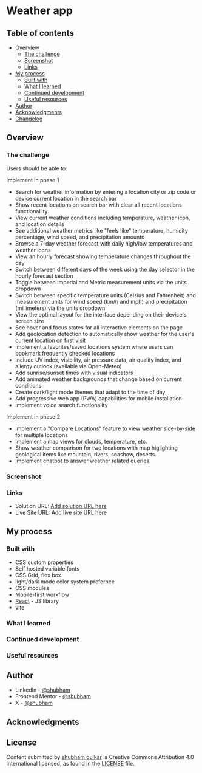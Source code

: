 # Weather app

## Table of contents

- [Overview](#overview)
  - [The challenge](#the-challenge)
  - [Screenshot](#screenshot)
  - [Links](#links)
- [My process](#my-process)
  - [Built with](#built-with)
  - [What I learned](#what-i-learned)
  - [Continued development](#continued-development)
  - [Useful resources](#useful-resources)
- [Author](#author)
- [Acknowledgments](#acknowledgments)
- [Changelog](/changelog.md)

## Overview

### The challenge

Users should be able to:

Implement in phase 1
- Search for weather information by entering a location city or zip code or device current location in the search bar
- Show recent locations on search bar with clear all recent locations functionallity.
- View current weather conditions including temperature, weather icon, and location details
- See additional weather metrics like "feels like" temperature, humidity percentage, wind speed, and precipitation amounts
- Browse a 7-day weather forecast with daily high/low temperatures and weather icons
- View an hourly forecast showing temperature changes throughout the day
- Switch between different days of the week using the day selector in the hourly forecast section
- Toggle between Imperial and Metric measurement units via the units dropdown 
- Switch between specific temperature units (Celsius and Fahrenheit) and measurement units for wind speed (km/h and mph) and precipitation (millimeters) via the units dropdown
- View the optimal layout for the interface depending on their device's screen size
- See hover and focus states for all interactive elements on the page
- Add geolocation detection to automatically show weather for the user's current location on first visit
- Implement a favorites/saved locations system where users can bookmark frequently checked locations
- Include UV index, visibility, air pressure data, air quality index, and allergy outlook (available via Open-Meteo)
- Add sunrise/sunset times with visual indicators
- Add animated weather backgrounds that change based on current conditions
- Create dark/light mode themes that adapt to the time of day
- Add progressive web app (PWA) capabilities for mobile installation
- Implement voice search functionality

Implement in phase 2
- Implement a "Compare Locations" feature to view weather side-by-side for multiple locations
- Implement a map views for clouds, temperature, etc.
- Show weather comparison for two locations with map higlighting geological items like mountain, rivers, seashow, deserts.
- Implement chatbot to answer weather related queries.

### Screenshot

### Links

- Solution URL: [Add solution URL here](https://your-solution-url.com)
- Live Site URL: [Add live site URL here](https://your-live-site-url.com)

## My process

### Built with

- CSS custom properties
- Self hosted variable fonts
- CSS Grid, flex box
- light/dark mode color system prefernce
- CSS modules
- Mobile-first workflow
- [React](https://reactjs.org/) - JS library
- vite

### What I learned

### Continued development

### Useful resources

## Author

- LinkedIn - [@shubham](www.linkedin.com/in/shubham-oulkar)
- Frontend Mentor - [@shubham](https://www.frontendmentor.io/profile/ShubhamOulkar)
- X - [@shubham](https://x.com/shubhuoulkar)

## Acknowledgments

## License

Content submitted by [shubham oulkar](https://github.com/ShubhamOulkar) is Creative Commons Attribution 4.0 International licensed, as found in the [LICENSE](/LICENSE) file.

